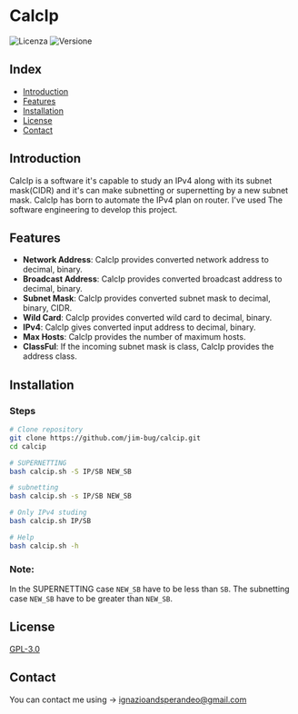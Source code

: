 # CalcIp

![Licenza](https://img.shields.io/badge/license-GNU-blue.svg)
![Versione](https://img.shields.io/badge/version-1.0.0-green.svg)

## Index

- [Introduction](#introduction)
- [Features](#features)
- [Installation](#installation)
- [License](#license)
- [Contact](#contact)


## Introduction

CalcIp is a software it's capable to study an IPv4 along with its subnet mask(CIDR) and it's can make subnetting or supernetting by a new subnet mask. CalcIp has born to automate the IPv4 plan on router. I've used The software engineering to develop this project.

## Features

- **Network Address**: CalcIp provides converted network address to decimal, binary.
- **Broadcast Address**: CalcIp provides converted broadcast address to decimal, binary.
- **Subnet Mask**: CalcIp provides converted subnet mask to decimal, binary, CIDR.
- **Wild Card**: CalcIp provides converted wild card to decimal, binary.
- **IPv4**: CalcIp gives converted input address to decimal, binary.
- **Max Hosts**: CalcIp provides the number of maximum hosts.
- **ClassFul**: If the incoming subnet mask is class, CalcIp provides the address class.


## Installation

### Steps

```bash
# Clone repository
git clone https://github.com/jim-bug/calcip.git
cd calcip
```
```bash
# SUPERNETTING
bash calcip.sh -S IP/SB NEW_SB
```
```bash
# subnetting
bash calcip.sh -s IP/SB NEW_SB
```
```bash
# Only IPv4 studing
bash calcip.sh IP/SB
```
```bash
# Help
bash calcip.sh -h
```

### Note:
In the SUPERNETTING case ```NEW_SB``` have to be less than ```SB```. The subnetting case ```NEW_SB``` have to be greater than ```NEW_SB```.

## License

[GPL-3.0](https://choosealicense.com/licenses/gpl-3.0/)


## Contact
You can contact me using -> ignazioandsperandeo@gmail.com